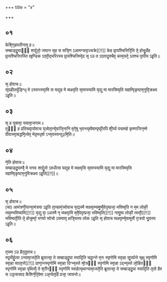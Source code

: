 +++
title = "४"

+++
## ०१
केशि᳘गृहपतीनामु ह॥  
सम्म्राड्दु᳘घाᳫँ᳭ शार्द्दूलो᳘ जघान स᳘ह स सत्रि᳘ण ऽआमन्त्रया᳘ञ्चक्रे[[!!]] केह प्रा᳘यश्चित्तिरि᳘ति ते᳘ होचु᳘र्न्नेह प्रा᳘यश्चित्तिरस्ति ख᳘ण्डिक ऽएवौ᳘द्भरिरस्य प्रा᳘यश्चित्तिम्वे᳘द स᳘ ऽउ त ऽएतादृ᳘क्चैव᳘ काम᳘यते᳘ ऽतश्च पा᳘पीय ऽइ᳘ति॥  
## ०२
स᳘ होवाच॥  
सं᳘ग्रहीतर्युङ्ग्धि᳘ मे ऽस्यन्त्स्या᳘मि स यद्य᳘ह मे व्वक्ष्य᳘ति स᳘माप्स्यामि य᳘द्यु मा मारयिष्य᳘ति यज्ञम्वि᳘कृष्टम᳘नुवि᳘क्रक्ष्य ऽइ᳘ति॥  
## ०३
स᳘ ह युक्त्वा᳘ ययावा᳘जगाम॥  
त᳘ᳫँ᳘ ह प्रतिख्या᳘योवाच य᳘न्न्वेता᳘न्ये᳘वाजि᳘नानि मृगे᳘षु भ᳘वन्त्य᳘थैषाम्पृष्ठी᳘रपि शी᳘र्य्य पचामहे कृष्णाजिन᳘म्मे ग्रीवास्वा᳘बद्धमि᳘त्येव᳘ मेद᳘मधृषो ऽभ्य᳘वस्यन्तू३मि᳘ति॥  
## ०४
ने᳘ति होवाच॥  
सम्म्राड्दु᳘घाम्वै᳘ मे भगवः शार्द्दू᳘लो ऽवधीत्स यद्य᳘ह मे व्वक्ष्य᳘सि स᳘माप्स्यामि य᳘द्यु मा मारयिष्य᳘सि यज्ञम्वि᳘कृष्टम᳘नुविक्रक्ष्य ऽइ᳘ति[[!!]]॥  
## ०५
स᳘ होवाच॥  
(चा) आमंत्रणी᳘यान्वा᳘मंत्रया ऽइ᳘ति ता᳘न्हामं᳘त्र्योवाच य᳘द्यस्मै व्वक्ष्या᳘म्यमु᳘ष्यै᳘वेद᳘म्प्रजा᳘ भविष्य᳘ति न म᳘म लोकी᳘ त्वह᳘म्भविष्यामि[[!!]] य᳘द्यु वा᳘ ऽअस्मै न᳘ व्वक्ष्या᳘मि म᳘मै᳘वेद᳘म्प्रजा᳘ भविष्य᳘ति[[!!]] नामु᳘ष्य लोकी᳘ त्वसौ᳘[[!!]] भविष्यती᳘ति ते᳘ होचुर्म्मा᳘ भगवो व्वोचो ऽयम्वाव᳘ क्षत्रि᳘यस्य लोक ऽइ᳘ति स᳘ होवाच व्वक्ष्या᳘म्ये᳘वामूर्व्वै रा᳘त्रयो भू᳘यस्य ऽइ᳘ति॥  
## ०६
त᳘स्मा ऽउ हैत᳘दुवाच॥  
स्पृ᳘तीर्हु᳘त्वा ऽन्यामा᳘जते᳘ति ब्रूतात्सा᳘ ते सम्म्राड्दु᳘घा स्यादि᳘ति चद्रा᳘न्त्ते म᳘नः स्पृणोमि स्वा᳘हा सू᳘र्य्यात्ते च᳘क्षु स्पृणोमि स्वा᳘हा व्वाता᳘त्ते[[!!]] प्राणा᳘न्त्स्पृणोमि स्वा᳘हा दिग्भ्य᳘स्ते श्रो᳘त्रᳫँ᳭ स्पृणोमि स्वा᳘हा ऽद्भ्य᳘स्ते लो᳘हितᳫँ᳭ स्पृणोमि स्वा᳘हा पृथिव्यै᳘ ते श᳘रीरᳫँ᳭ स्पृणोमि स्वाहेत्य᳘थान्यामा᳘जते᳘ति ब्रूतात्सा᳘ ते सम्म्राड्दु᳘घा स्यादि᳘ति त᳘तो हैव स ऽउ᳘त्ससाद कैशिनी᳘रे᳘वेमा ऽअ᳘प्येत᳘र्हि प्रजा᳘ जायन्ते॥  
